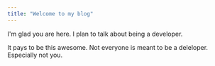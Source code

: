 ```yaml
---
title: "Welcome to my blog"
---
```


I'm glad you are here. I plan to talk about being a developer.

It pays to be this awesome. Not everyone is meant to be a deleloper.
Especially not you.
